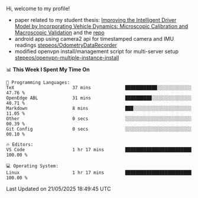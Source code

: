 Hi, welcome to my profile!

* paper related to my student thesis: [Improving the Intelligent Driver Model by Incorporating Vehicle Dynamics: Microscopic Calibration and Macroscopic Validation](https://doi.org/10.48550/arXiv.2408.03722) and the [repo](https://github.com/stepeos/pycarmodel_calibration)
* android app using camera2 api for timestamped camera and IMU readings [stepeos/OdometryDataRecorder](https://github.com/stepeos/OdometryDataRecorder)
* modified openvpn install/management script for multi-server setup [stepeos/openvpn-multiple-instance-install](https://github.com/stepeos/openvpn-multiple-instance-install)

<!--START_SECTION:waka-->
📊 **This Week I Spent My Time On** 

```text
💬 Programming Languages: 
TeX                      37 mins             ████████████░░░░░░░░░░░░░   47.76 % 
OpenEdge ABL             31 mins             ██████████░░░░░░░░░░░░░░░   40.71 % 
Markdown                 8 mins              ███░░░░░░░░░░░░░░░░░░░░░░   11.05 % 
Other                    0 secs              ░░░░░░░░░░░░░░░░░░░░░░░░░   00.39 % 
Git Config               0 secs              ░░░░░░░░░░░░░░░░░░░░░░░░░   00.10 % 

🔥 Editors: 
VS Code                  1 hr 17 mins        █████████████████████████   100.00 % 

💻 Operating System: 
Linux                    1 hr 17 mins        █████████████████████████   100.00 % 
```


 Last Updated on 21/05/2025 18:49:45 UTC
<!--END_SECTION:waka-->
